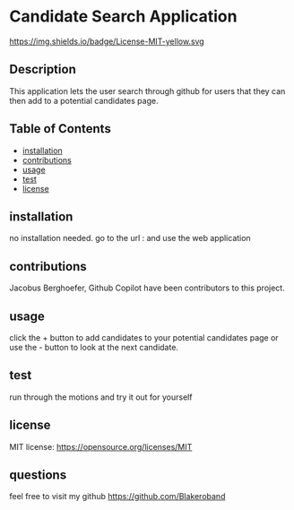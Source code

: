 # Candidate Search Application

  https://img.shields.io/badge/License-MIT-yellow.svg

  ## Description
  This application lets the user search through github for users that they can then add to a potential candidates page.

  ## Table of Contents
  - [installation](#installation)
  - [contributions](#contributions)
  - [usage](#usage)
  - [test](#test)
  - [license](#license)

  ## installation
  no installation needed. go to the url : and use the web application

  ## contributions
  Jacobus Berghoefer, Github Copilot have been contributors to this project.

  ## usage
  click the + button to add candidates to your potential candidates page or use the - button to look at the next candidate.
  
  ## test
  run through the motions and try it out for yourself

  ## license
  MIT license: 
https://opensource.org/licenses/MIT
  
  ## questions
  feel free to visit my github https://github.com/Blakeroband